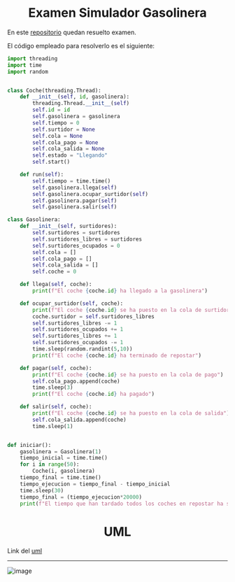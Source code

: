<h1 align = "center">Examen Simulador Gasolinera</h1>

En este [repositorio](https://github.com/Diegodesantos1/Examen_simulador_gasolinera) quedan resuelto examen.

El código empleado para resolverlo es el siguiente:
```python
import threading
import time
import random


class Coche(threading.Thread):
    def __init__(self, id, gasolinera):
        threading.Thread.__init__(self)
        self.id = id
        self.gasolinera = gasolinera
        self.tiempo = 0
        self.surtidor = None
        self.cola = None
        self.cola_pago = None
        self.cola_salida = None
        self.estado = "Llegando"
        self.start()

    def run(self):
        self.tiempo = time.time()
        self.gasolinera.llega(self)
        self.gasolinera.ocupar_surtidor(self)
        self.gasolinera.pagar(self)
        self.gasolinera.salir(self)

class Gasolinera:
    def __init__(self, surtidores):
        self.surtidores = surtidores
        self.surtidores_libres = surtidores
        self.surtidores_ocupados = 0
        self.cola = []
        self.cola_pago = []
        self.cola_salida = []
        self.coche = 0

    def llega(self, coche):
        print(f"El coche {coche.id} ha llegado a la gasolinera")

    def ocupar_surtidor(self, coche):
        print(f"El coche {coche.id} se ha puesto en la cola de surtidores")
        coche.surtidor = self.surtidores_libres
        self.surtidores_libres -= 1
        self.surtidores_ocupados += 1
        self.surtidores_libres += 1
        self.surtidores_ocupados -= 1
        time.sleep(random.randint(5,10))
        print(f"El coche {coche.id} ha terminado de repostar")

    def pagar(self, coche):
        print(f"El coche {coche.id} se ha puesto en la cola de pago")
        self.cola_pago.append(coche)
        time.sleep(3)
        print(f"El coche {coche.id} ha pagado")

    def salir(self, coche):
        print(f"El coche {coche.id} se ha puesto en la cola de salida")
        self.cola_salida.append(coche)
        time.sleep(1)


def iniciar():
    gasolinera = Gasolinera(1)
    tiempo_inicial = time.time()
    for i in range(50):
        Coche(i, gasolinera)
    tiempo_final = time.time()
    tiempo_ejecucion = tiempo_final - tiempo_inicial
    time.sleep(30)
    tiempo_final = (tiempo_ejecucion*20000)
    print(f"El tiempo que han tardado todos los coches en repostar ha sido de {tiempo_final} minutos")
```
<h1 align = "center">UML</h1>

Link del [uml](https://github.com/Diegodesantos1/Examen_simulador_gasolinera/blob/main/UML/gasolinera.drawio)

***

![image](https://user-images.githubusercontent.com/91721855/232545859-b18a3de6-ec2c-4ec1-bcdd-056b6ffe7598.png)
